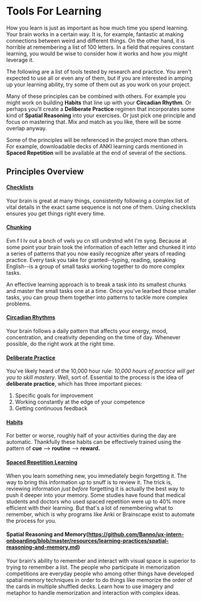 # Tools For Learning

How you learn is just as important as how much time you spend learning. Your brain works in a certain way. It is, for example, fantastic at making connections between weird and different things. On the other hand, it is horrible at remembering a list of 100 letters. In a field that requires constant learning, you would be wise to consider how it works and how you might leverage it.

The following are a list of tools tested by research and practice. You aren't expected to use all or even any of them, but if you are interested in amping up your learning ability, try some of them out as you work on your project.

Many of these principles can be combined with others. For example you might work on building **Habits** that line up with your **Circadian Rhythm**. Or perhaps you'll create a **Deliberate Practice** regimen that incorporates some kind of **Spatial Reasoning** into your exercises. Or just pick one principle and focus on mastering that. Mix and match as you like, there will be some overlap anyway.

Some of the principles will be referenced in the project more than others. For example, downloadable decks of ANKI learning cards mentioned in **Spaced Repetition** will be available at the end of several of the sections.

## Principles Overview

#### [Checklists](https://github.com/Banno/ux-intern-onboarding/blob/master/resources/learning-practices/checklists.md)

Your brain is great at many things, consistently following a complex list of vital details in the exact same sequence is not one of them. Using checklists ensures you get things right every time.

#### [Chunking](https://github.com/Banno/ux-intern-onboarding/blob/master/resources/learning-practices/chunking.md)

Evn f I lv out a bnch of vwls yu cn stll undrstnd wht I'm syng. Because at some point your brain took the information of each letter and chunked it into a series of patterns that you now easily recognize after years of reading practice. Every task you take for granted--typing, reading, speaking English--is a group of small tasks working together to do more complex tasks.

An effective learning approach is to break a task into its smallest chunks and master the small tasks one at a time. Once you've learbed those smaller tasks, you can group them together into patterns to tackle more complex problems.

#### [Circadian Rhythms](https://github.com/Banno/ux-intern-onboarding/blob/master/resources/learning-practices/circadian-rhythms.md)

Your brain follows a daily pattern that affects your energy, mood, concentration, and creativity depending on the time of day. Whenever possible, do the right work at the right time.

#### [Deliberate Practice](https://github.com/Banno/ux-intern-onboarding/blob/master/resources/learning-practices/deliberate-practice.md)

You've likely heard of the 10,000 hour rule: _10,000 hours of practice will get you to skill mastery_. Well, sort of. Essential to the process is the idea of **deliberate practice**, which has three important pieces:

1. Specific goals for improvement
2. Working constantly at the edge of your competence
3. Getting continuous feedback

#### [Habits](https://github.com/Banno/ux-intern-onboarding/blob/master/resources/learning-practices/habits.md)

For better or worse, roughly half of your activities during the day are automatic. Thankfully these habits can be effectively trained using the pattern of **cue** --> **routine** --> **reward.**

#### [Spaced Repetition Learning](https://github.com/Banno/ux-intern-onboarding/blob/master/resources/learning-practices/spaced-repetition.md)

When you learn something new, you immediately begin forgetting it. The way to bring this information up to snuff is to review it. The trick is, reviewing information _just before_ forgetting it is actually the best way to push it deeper into your memory. Some studies have found that medical students and doctors who used spaced repetition were up to 40% more efficient with their learning. But that's a lot of remembering what to remember, which is why programs like Anki or Brainscape exist to automate the process for you.

#### Spatial Reasoning and Memory(https://github.com/Banno/ux-intern-onboarding/blob/master/resources/learning-practices/spatial-reasoning-and-memory.md)

Your brain's ability to remember and interact with visual space is superior to trying to remember a list. The people who participate in memorization competitions are everyday people who among other things have developed spatial memory techniques in order to do things like memorize the order of the cards in multiple shuffled decks. Learn how to use imagery and metaphor to handle memorization and interaction with complex ideas.

